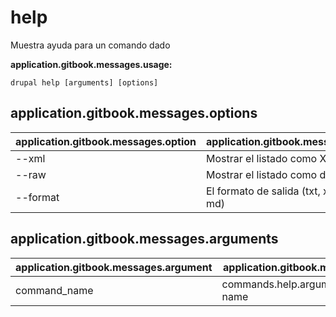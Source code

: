 # help
Muestra ayuda para un comando dado

**application.gitbook.messages.usage:**
```
drupal help [arguments] [options]
```

## application.gitbook.messages.options
application.gitbook.messages.option | application.gitbook.messages.details
-------|-------------
--xml | Mostrar el listado como XML
--raw | Mostrar el listado como datos en bruto
--format | El formato de salida (txt, xml, json, o md)

## application.gitbook.messages.arguments
application.gitbook.messages.argument | application.gitbook.messages.details
---------|-------------
command_name | commands.help.arguments.command-name
